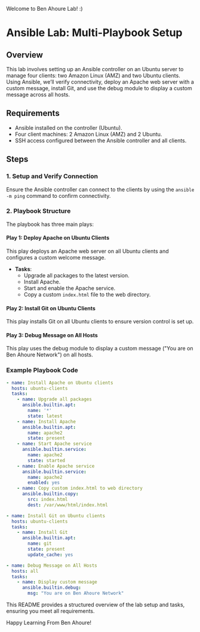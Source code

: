 Welcome to Ben Ahoure Lab! :)

# Ansible Lab: Multi-Playbook Setup

## Overview
This lab involves setting up an Ansible controller on an Ubuntu server to manage four clients: two Amazon Linux (AMZ) and two Ubuntu clients. Using Ansible, we’ll verify connectivity, deploy an Apache web server with a custom message, install Git, and use the debug module to display a custom message across all hosts.

## Requirements
- Ansible installed on the controller (Ubuntu).
- Four client machines: 2 Amazon Linux (AMZ) and 2 Ubuntu.
- SSH access configured between the Ansible controller and all clients.

## Steps

### 1. Setup and Verify Connection
Ensure the Ansible controller can connect to the clients by using the `ansible -m ping` command to confirm connectivity.

### 2. Playbook Structure
The playbook has three main plays:

#### Play 1: Deploy Apache on Ubuntu Clients
This play deploys an Apache web server on all Ubuntu clients and configures a custom welcome message.

- **Tasks**:
  - Upgrade all packages to the latest version.
  - Install Apache.
  - Start and enable the Apache service.
  - Copy a custom `index.html` file to the web directory.

#### Play 2: Install Git on Ubuntu Clients
This play installs Git on all Ubuntu clients to ensure version control is set up.

#### Play 3: Debug Message on All Hosts
This play uses the debug module to display a custom message ("You are on Ben Ahoure Network") on all hosts.

### Example Playbook Code
```yaml
- name: Install Apache on Ubuntu clients
  hosts: ubuntu-clients
  tasks:
    - name: Upgrade all packages
      ansible.builtin.apt:
        name: '*'
        state: latest
    - name: Install Apache
      ansible.builtin.apt:
        name: apache2
        state: present
    - name: Start Apache service
      ansible.builtin.service:
        name: apache2
        state: started
    - name: Enable Apache service
      ansible.builtin.service:
        name: apache2
        enabled: yes
    - name: Copy custom index.html to web directory
      ansible.builtin.copy:
        src: index.html
        dest: /var/www/html/index.html

- name: Install Git on Ubuntu clients
  hosts: ubuntu-clients
  tasks:
    - name: Install Git
      ansible.builtin.apt:
        name: git
        state: present
        update_cache: yes

- name: Debug Message on All Hosts
  hosts: all
  tasks:
    - name: Display custom message
      ansible.builtin.debug:
        msg: "You are on Ben Ahoure Network"
```

This README provides a structured overview of the lab setup and tasks, ensuring you meet all requirements. 

Happy Learning From Ben Ahoure!